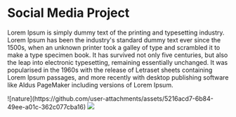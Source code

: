<h1>
  Social Media Project
</h1>
<p>
  Lorem Ipsum is simply dummy text of the printing and typesetting industry. Lorem Ipsum has been the industry's standard dummy text ever since the 1500s, when an unknown printer took a galley of type and scrambled it to make a type specimen book. It has survived not only five centuries, but also the leap into electronic typesetting, remaining essentially unchanged. It was popularised in the 1960s with the release of Letraset sheets containing Lorem Ipsum passages, and more recently with desktop publishing software like Aldus PageMaker including versions of Lorem Ipsum.
</p>
![nature](https://github.com/user-attachments/assets/5216acd7-6b84-49ee-a01c-362c077cba16)
<img src="https://github.com/user-attachments/assets/5216acd7-6b84-49ee-a01c-362c077cba16" />
